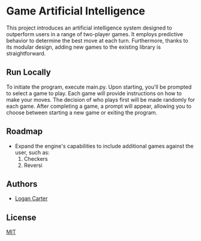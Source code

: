 
# Game Artificial Intelligence

This project introduces an artificial intelligence system designed to outperform users in a range of two-player games. It employs predictive behavior to determine the best move at each turn. Furthermore, thanks to its modular design, adding new games to the existing library is straightforward.


## Run Locally

To initiate the program, execute main.py. Upon starting, you'll be prompted to select a game to play. Each game will provide instructions on how to make your moves. The decision of who plays first will be made randomly for each game. After completing a game, a prompt will appear, allowing you to choose between starting a new game or exiting the program.
## Roadmap

-  Expand the engine's capabilities to include additional games against the user, such as:
    1. Checkers
    2. Reversi


## Authors

- [Logan Carter](https://www.github.com/logancarter2025)


## License

[MIT](https://choosealicense.com/licenses/mit/)


